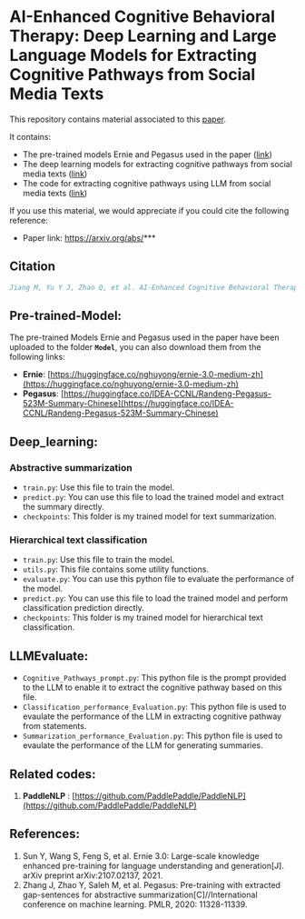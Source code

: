 # AI-Enhanced Cognitive Behavioral Therapy: Deep Learning and Large Language Models for Extracting Cognitive Pathways from Social Media Texts


This repository contains material associated to this [paper](#Citation).

It contains:
- The pre-trained models Ernie and Pegasus used in the paper ([link](#Pre-trained-models))
- The deep learning models for extracting cognitive pathways from social media texts ([link](#Deep_learning))
- The code for extracting cognitive pathways using LLM from social media texts ([link](#LLMEvaluate))


If you use this material, we would appreciate if you could cite the following reference:
* Paper link: https://arxiv.org/abs/***
## Citation
```bibtex
Jiang M, Yu Y J, Zhao Q, et al. AI-Enhanced Cognitive Behavioral Therapy: Deep Learning and Large Language Models for Extracting Cognitive Pathways from Social Media Texts[J]. arXiv preprint arXiv:2404.11449, 2024.
```

## Pre-trained-Model:
The pre-trained Models Ernie and Pegasus used in the paper have been uploaded to the folder **`Model`**, you can also download them from the following links:
  * **Ernie**: [https://huggingface.co/nghuyong/ernie-3.0-medium-zh](https://huggingface.co/nghuyong/ernie-3.0-medium-zh)
  * **Pegasus**: [https://huggingface.co/IDEA-CCNL/Randeng-Pegasus-523M-Summary-Chinese](https://huggingface.co/IDEA-CCNL/Randeng-Pegasus-523M-Summary-Chinese)

## Deep_learning:
### Abstractive summarization
* `train.py`: Use this file to train the model.
* `predict.py`: You can use this file to load the trained model and extract the summary directly.
* `checkpoints`: This folder is my trained model for text summarization.

### Hierarchical text classification
* `train.py`: Use this file to train the model.
* `utils.py`: This file contains some utility functions.
* `evaluate.py`: You can use this python file to evaluate the performance of the model.
* `predict.py`: You can use this file to load the trained model and perform classification prediction directly.
* `checkpoints`: This folder is my trained model for hierarchical text classification.


## LLMEvaluate:
* `Cognitive_Pathways_prompt.py`: This python file is the prompt provided to the LLM to enable it to extract the cognitive pathway based on this file.
* `Classification_performance_Evaluation.py`: This python file is used to evaulate the performance of the LLM in extracting cognitive pathway from statements.
* `Summarization_performance_Evaluation.py`: This python file is used to evaulate the performance of the LLM for generating summaries.


## Related codes:
1. **PaddleNLP** :   [https://github.com/PaddlePaddle/PaddleNLP](https://github.com/PaddlePaddle/PaddleNLP)

## References:
1. Sun Y, Wang S, Feng S, et al. Ernie 3.0: Large-scale knowledge enhanced pre-training for language understanding and generation[J]. arXiv preprint arXiv:2107.02137, 2021.
2. Zhang J, Zhao Y, Saleh M, et al. Pegasus: Pre-training with extracted gap-sentences for abstractive summarization[C]//International conference on machine learning. PMLR, 2020: 11328-11339.
